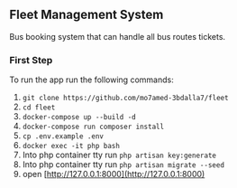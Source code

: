## Fleet Management System

Bus booking system that can handle all bus routes tickets.

### First Step

To run the app run the following commands:

1. `git clone https://github.com/mo7amed-3bdalla7/fleet`
1. `cd fleet`
1. `docker-compose up --build -d`
1. `docker-compose run composer install`
1. `cp .env.example .env`
1. `docker exec -it php bash`
1. Into php container tty run `php artisan key:generate`
1. Into php container tty run `php artisan migrate --seed`
1. open [http://127.0.0.1:8000](http://127.0.0.1:8000)
